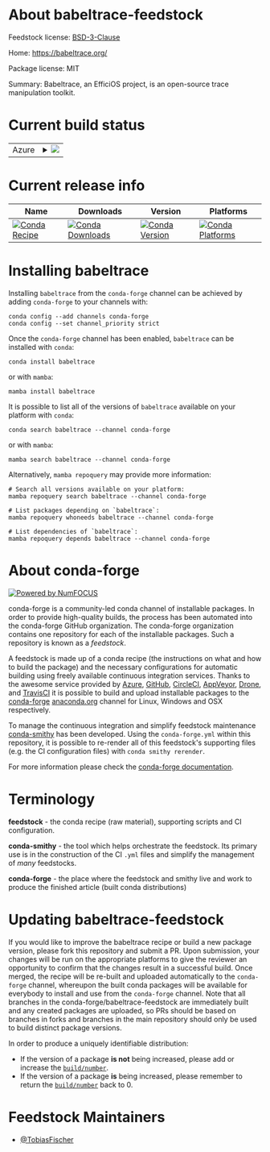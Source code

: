 About babeltrace-feedstock
==========================

Feedstock license: [BSD-3-Clause](https://github.com/conda-forge/babeltrace-feedstock/blob/main/LICENSE.txt)

Home: https://babeltrace.org/

Package license: MIT

Summary: Babeltrace, an EfficiOS project, is an open-source trace manipulation toolkit.

Current build status
====================


<table>
    
  <tr>
    <td>Azure</td>
    <td>
      <details>
        <summary>
          <a href="https://dev.azure.com/conda-forge/feedstock-builds/_build/latest?definitionId=17239&branchName=main">
            <img src="https://dev.azure.com/conda-forge/feedstock-builds/_apis/build/status/babeltrace-feedstock?branchName=main">
          </a>
        </summary>
        <table>
          <thead><tr><th>Variant</th><th>Status</th></tr></thead>
          <tbody><tr>
              <td>linux_64_python3.9.____cpython</td>
              <td>
                <a href="https://dev.azure.com/conda-forge/feedstock-builds/_build/latest?definitionId=17239&branchName=main">
                  <img src="https://dev.azure.com/conda-forge/feedstock-builds/_apis/build/status/babeltrace-feedstock?branchName=main&jobName=linux&configuration=linux%20linux_64_python3.9.____cpython" alt="variant">
                </a>
              </td>
            </tr>
          </tbody>
        </table>
      </details>
    </td>
  </tr>
</table>

Current release info
====================

| Name | Downloads | Version | Platforms |
| --- | --- | --- | --- |
| [![Conda Recipe](https://img.shields.io/badge/recipe-babeltrace-green.svg)](https://anaconda.org/conda-forge/babeltrace) | [![Conda Downloads](https://img.shields.io/conda/dn/conda-forge/babeltrace.svg)](https://anaconda.org/conda-forge/babeltrace) | [![Conda Version](https://img.shields.io/conda/vn/conda-forge/babeltrace.svg)](https://anaconda.org/conda-forge/babeltrace) | [![Conda Platforms](https://img.shields.io/conda/pn/conda-forge/babeltrace.svg)](https://anaconda.org/conda-forge/babeltrace) |

Installing babeltrace
=====================

Installing `babeltrace` from the `conda-forge` channel can be achieved by adding `conda-forge` to your channels with:

```
conda config --add channels conda-forge
conda config --set channel_priority strict
```

Once the `conda-forge` channel has been enabled, `babeltrace` can be installed with `conda`:

```
conda install babeltrace
```

or with `mamba`:

```
mamba install babeltrace
```

It is possible to list all of the versions of `babeltrace` available on your platform with `conda`:

```
conda search babeltrace --channel conda-forge
```

or with `mamba`:

```
mamba search babeltrace --channel conda-forge
```

Alternatively, `mamba repoquery` may provide more information:

```
# Search all versions available on your platform:
mamba repoquery search babeltrace --channel conda-forge

# List packages depending on `babeltrace`:
mamba repoquery whoneeds babeltrace --channel conda-forge

# List dependencies of `babeltrace`:
mamba repoquery depends babeltrace --channel conda-forge
```


About conda-forge
=================

[![Powered by
NumFOCUS](https://img.shields.io/badge/powered%20by-NumFOCUS-orange.svg?style=flat&colorA=E1523D&colorB=007D8A)](https://numfocus.org)

conda-forge is a community-led conda channel of installable packages.
In order to provide high-quality builds, the process has been automated into the
conda-forge GitHub organization. The conda-forge organization contains one repository
for each of the installable packages. Such a repository is known as a *feedstock*.

A feedstock is made up of a conda recipe (the instructions on what and how to build
the package) and the necessary configurations for automatic building using freely
available continuous integration services. Thanks to the awesome service provided by
[Azure](https://azure.microsoft.com/en-us/services/devops/), [GitHub](https://github.com/),
[CircleCI](https://circleci.com/), [AppVeyor](https://www.appveyor.com/),
[Drone](https://cloud.drone.io/welcome), and [TravisCI](https://travis-ci.com/)
it is possible to build and upload installable packages to the
[conda-forge](https://anaconda.org/conda-forge) [anaconda.org](https://anaconda.org/)
channel for Linux, Windows and OSX respectively.

To manage the continuous integration and simplify feedstock maintenance
[conda-smithy](https://github.com/conda-forge/conda-smithy) has been developed.
Using the ``conda-forge.yml`` within this repository, it is possible to re-render all of
this feedstock's supporting files (e.g. the CI configuration files) with ``conda smithy rerender``.

For more information please check the [conda-forge documentation](https://conda-forge.org/docs/).

Terminology
===========

**feedstock** - the conda recipe (raw material), supporting scripts and CI configuration.

**conda-smithy** - the tool which helps orchestrate the feedstock.
                   Its primary use is in the construction of the CI ``.yml`` files
                   and simplify the management of *many* feedstocks.

**conda-forge** - the place where the feedstock and smithy live and work to
                  produce the finished article (built conda distributions)


Updating babeltrace-feedstock
=============================

If you would like to improve the babeltrace recipe or build a new
package version, please fork this repository and submit a PR. Upon submission,
your changes will be run on the appropriate platforms to give the reviewer an
opportunity to confirm that the changes result in a successful build. Once
merged, the recipe will be re-built and uploaded automatically to the
`conda-forge` channel, whereupon the built conda packages will be available for
everybody to install and use from the `conda-forge` channel.
Note that all branches in the conda-forge/babeltrace-feedstock are
immediately built and any created packages are uploaded, so PRs should be based
on branches in forks and branches in the main repository should only be used to
build distinct package versions.

In order to produce a uniquely identifiable distribution:
 * If the version of a package **is not** being increased, please add or increase
   the [``build/number``](https://docs.conda.io/projects/conda-build/en/latest/resources/define-metadata.html#build-number-and-string).
 * If the version of a package **is** being increased, please remember to return
   the [``build/number``](https://docs.conda.io/projects/conda-build/en/latest/resources/define-metadata.html#build-number-and-string)
   back to 0.

Feedstock Maintainers
=====================

* [@TobiasFischer](https://github.com/TobiasFischer/)

